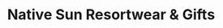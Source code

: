 ---
title: "Native Sun Resortwear & Gifts"
url: /wisconsin-dells/native-sun-resortwear-und-gifts/
shop: Andenken
---